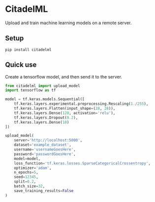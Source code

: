 # CitadelML

Upload and train machine learning models on a remote server.


## Setup
```
pip install citadelml
```

## Quick use

Create a tensorflow model, and then send it to the server.

```python
from citadelml import upload_model
import tensorflow as tf

model = tf.keras.models.Sequential([
    tf.keras.layers.experimental.preprocessing.Rescaling(1./255),
    tf.keras.layers.Flatten(input_shape=(28, 28)),
    tf.keras.layers.Dense(128, activation='relu'),
    tf.keras.layers.Dropout(0.2),
    tf.keras.layers.Dense(10)
])

upload_model(
    server='http://localhost:5000',
    dataset='example_dataset',
    username='usernameGoesHere',
    password='passwordGoesHere',
    model=model,
    loss_function='tf.keras.losses.SparseCategoricalCrossentropy',
    optimizer='adam',
    n_epochs=5,
    seed=12345,
    split=0.2,
    batch_size=32,
    save_training_results=False
)
```

